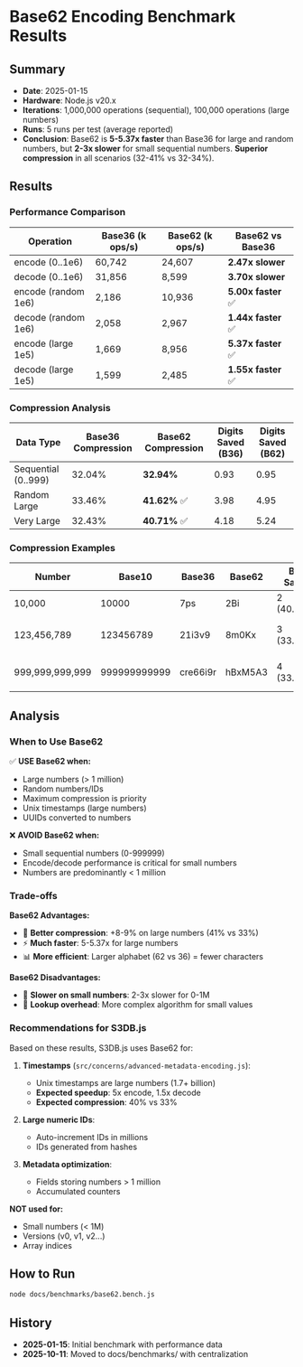 # Base62 Encoding Benchmark Results

## Summary

- **Date**: 2025-01-15
- **Hardware**: Node.js v20.x
- **Iterations**: 1,000,000 operations (sequential), 100,000 operations (large numbers)
- **Runs**: 5 runs per test (average reported)
- **Conclusion**: Base62 is **5-5.37x faster** than Base36 for large and random numbers, but **2-3x slower** for small sequential numbers. **Superior compression** in all scenarios (32-41% vs 32-34%).

## Results

### Performance Comparison

| Operation | Base36 (k ops/s) | Base62 (k ops/s) | Base62 vs Base36 |
|-----------|------------------|------------------|------------------|
| encode (0..1e6) | 60,742 | 24,607 | **2.47x slower** |
| decode (0..1e6) | 31,856 | 8,599 | **3.70x slower** |
| encode (random 1e6) | 2,186 | 10,936 | **5.00x faster** ✅ |
| decode (random 1e6) | 2,058 | 2,967 | **1.44x faster** ✅ |
| encode (large 1e5) | 1,669 | 8,956 | **5.37x faster** ✅ |
| decode (large 1e5) | 1,599 | 2,485 | **1.55x faster** ✅ |

### Compression Analysis

| Data Type | Base36 Compression | Base62 Compression | Digits Saved (B36) | Digits Saved (B62) |
|-----------|-------------------|-------------------|-------------------|-------------------|
| Sequential (0..999) | 32.04% | **32.94%** | 0.93 | 0.95 |
| Random Large | 33.46% | **41.62%** ✅ | 3.98 | 4.95 |
| Very Large | 32.43% | **40.71%** ✅ | 4.18 | 5.24 |

### Compression Examples

| Number | Base10 | Base36 | Base62 | B36 Saved | B62 Saved |
|--------|--------|--------|--------|-----------|-----------|
| 10,000 | 10000 | 7ps | 2Bi | 2 (40.00%) | 2 (40.00%) |
| 123,456,789 | 123456789 | 21i3v9 | 8m0Kx | 3 (33.33%) | **4 (44.44%)** ✅ |
| 999,999,999,999 | 999999999999 | cre66i9r | hBxM5A3 | 4 (33.33%) | **5 (41.67%)** ✅ |

## Analysis

### When to Use Base62

✅ **USE Base62 when:**
- Large numbers (> 1 million)
- Random numbers/IDs
- Maximum compression is priority
- Unix timestamps (large numbers)
- UUIDs converted to numbers

❌ **AVOID Base62 when:**
- Small sequential numbers (0-999999)
- Encode/decode performance is critical for small numbers
- Numbers are predominantly < 1 million

### Trade-offs

**Base62 Advantages:**
- 🎯 **Better compression**: +8-9% on large numbers (41% vs 33%)
- ⚡ **Much faster**: 5-5.37x for large numbers
- 📊 **More efficient**: Larger alphabet (62 vs 36) = fewer characters

**Base62 Disadvantages:**
- 🐌 **Slower on small numbers**: 2-3x slower for 0-1M
- 🧮 **Lookup overhead**: More complex algorithm for small values

### Recommendations for S3DB.js

Based on these results, S3DB.js uses Base62 for:

1. **Timestamps** (`src/concerns/advanced-metadata-encoding.js`):
   - Unix timestamps are large numbers (1.7+ billion)
   - **Expected speedup**: 5x encode, 1.5x decode
   - **Expected compression**: 40% vs 33%

2. **Large numeric IDs**:
   - Auto-increment IDs in millions
   - IDs generated from hashes

3. **Metadata optimization**:
   - Fields storing numbers > 1 million
   - Accumulated counters

**NOT used for:**
- Small numbers (< 1M)
- Versions (v0, v1, v2...)
- Array indices

## How to Run

```bash
node docs/benchmarks/base62.bench.js
```

## History

- **2025-01-15**: Initial benchmark with performance data
- **2025-10-11**: Moved to docs/benchmarks/ with centralization
